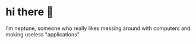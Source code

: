 # hi there 👋

i'm neptune, someone who really likes messing around with computers and making useless "applications"
